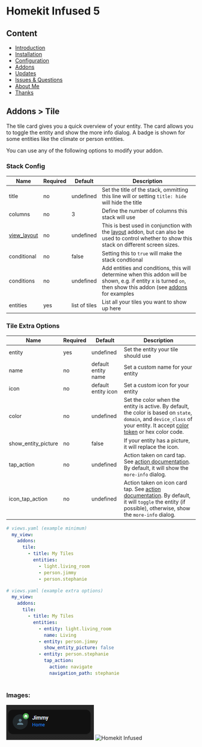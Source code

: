 # Homekit Infused 5

## Content
- [Introduction](../index.md)
- [Installation](../installation.md)
- [Configuration](../configuration.md)
- [Addons](../addons.md)
- [Updates](../updates.md)
- [Issues & Questions](../issues.md)
- [About Me](../about.md)
- [Thanks](../thanks.md)

## Addons > Tile

The tile card gives you a quick overview of your entity. The card allows you to toggle the entity and show the more info dialog. A badge is shown for some entities like the climate or person entities.

You can use any of the following options to modify your addon.

### Stack Config

| Name | Required | Default | Description |
|----------------------------------|-------------|----------------------|-----------------------------------------------------------------------------------------------------------------------------------------------------------------------------------|
| title | no | undefined | Set the title of the stack, ommitting this line will or setting `title: hide` will hide the title |
| columns | no | 3 | Define the number of columns this stack will use |
| [view_layout](layout.md#view-layout) | no | undefined | This is best used in conjunction with the [layout](layout.md#view-layout) addon, but can also be used to control whether to show this stack on different screen sizes. |
| conditional | no | false | Setting this to `true` will make the stack condtional |
| conditions | no | undefined | Add entities and conditions, this will determine when this addon will be shown, e.g. if entity x is turned `on`, then show this addon (see [addons](../addons.md) for examples |
| entities | yes | list of tiles | List all your tiles you want to show up here |

### Tile Extra Options

| Name | Required | Default | Description |
|----------------------------------|-------------|----------------------|-----------------------------------------------------------------------------------------------------------------------------------------------------------------------------------|
| entity | yes | undefined | Set the entity your tile should use |
| name | no | default entity name | Set a custom name for your entity |
| icon | no | default entity icon | Set a custom icon for your entity |
| color | no | undefined | Set the color when the entity is active. By default, the color is based on `state`, `domain`, and `device_class` of your entity. It accept [color token](https://www.home-assistant.io/dashboards/tile/#available-color-tokens) or hex color code. |
| show_entity_picture | no | false | If your entity has a picture, it will replace the icon. |
| tap_action | no | undefined | Action taken on card tap. See [action documentation](https://www.home-assistant.io/dashboards/actions/#tap-action). By default, it will show the `more-info` dialog. |
| icon_tap_action | no | undefined | Action taken on icon card tap. See [action documentation](https://www.home-assistant.io/dashboards/actions/#tap-action). By default, it will `toggle` the entity (if possible), otherwise, show the `more-info` dialog.

```yaml
# views.yaml (example minimum)
  my_view:
    addons:
      tile:
        - title: My Tiles
          entities:
            - light.living_room
            - person.jimmy
            - person.stephanie
```
```yaml
# views.yaml (example extra options)
  my_view:
    addons:
      tile:
        - title: My Tiles
          entities:
            - entity: light.living_room
              name: Living
            - entity: person.jimmy
              show_entity_picture: false
            - entity: person.stephanie
              tap_action:
                action: navigate
                navigation_path: stephanie
              
```

### Images:

![Homekit Infused](../images/hki-tile.png)
![Homekit Infused](https://www.home-assistant.io/images/dashboards/tile_card.png)
